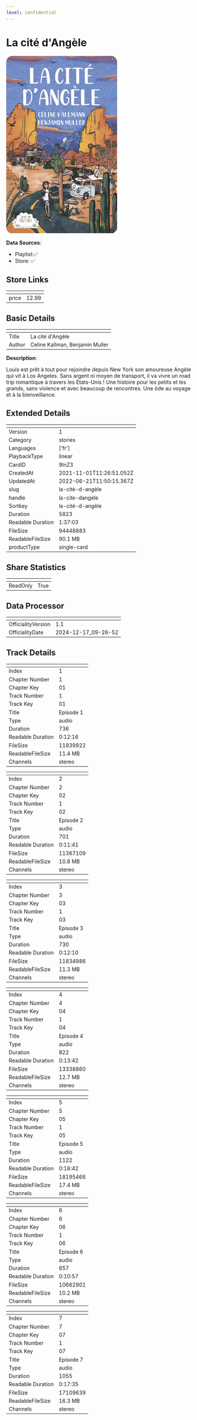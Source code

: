 ```yaml
---
level: confidential
---
```

# La cité d'Angèle

![card_[9lnZ3].png](../../img/cards/card_[9lnZ3].png)

**Data Sources**: 

- Playlist:✅
- Store: ✅


## Store Links

| <!-- --> | <!-- --> |
| - | - |
| price | 12.99 |


## Basic Details

| <!-- --> | <!-- --> |
| - | - |
| Title | La cité d'Angèle |
| Author | Celine Kallman, Benjamin Muller |

**Description**:

Louis est prêt à tout pour rejoindre depuis New York son amoureuse Angèle qui vit à Los Angeles. Sans argent ni moyen de transport, il va vivre un road trip romantique à travers les Etats-Unis ! Une histoire pour les petits et les grands, sans violence et avec beaucoup de rencontres. Une ôde au voyage et à la bienveillance.


## Extended Details

| <!-- --> | <!-- --> |
| - | - |
| Version | 1 |
| Category | stories |
| Languages | ['fr'] |
| PlaybackType | linear |
| CardID | 9lnZ3 |
| CreatedAt | 2021-11-01T11:26:51.052Z |
| UpdatedAt | 2022-06-21T11:50:15.367Z |
| slug | la-cité-d-angèle |
| handle | la-cite-dangele |
| Sortkey | la-cité-d-angèle |
| Duration | 5823 |
| Readable Duration | 1:37:03 |
| FileSize | 94448883 |
| ReadableFileSize | 90.1 MB |
| productType | single-card |


## Share Statistics

| <!-- --> | <!-- --> |
| - | - |
| ReadOnly | True |


## Data Processor

| <!-- --> | <!-- --> |
| - | - |
| OfficialityVersion | 1.1
| OfficialityDate | 2024-12-17_09-26-52


## Track Details

| <!-- --> | <!-- --> |
| - | - |
| Index | 1 |
| Chapter Number | 1 |
| Chapter Key | 01 |
| Track Number | 1 |
| Track Key | 01 |
| Title | Episode 1 |
| Type | audio |
| Duration | 736 |
| Readable Duration | 0:12:16 |
| FileSize | 11939922 |
| ReadableFileSize | 11.4 MB |
| Channels | stereo |

| <!-- --> | <!-- --> |
| - | - |
| Index | 2 |
| Chapter Number | 2 |
| Chapter Key | 02 |
| Track Number | 1 |
| Track Key | 02 |
| Title | Episode 2 |
| Type | audio |
| Duration | 701 |
| Readable Duration | 0:11:41 |
| FileSize | 11367109 |
| ReadableFileSize | 10.8 MB |
| Channels | stereo |

| <!-- --> | <!-- --> |
| - | - |
| Index | 3 |
| Chapter Number | 3 |
| Chapter Key | 03 |
| Track Number | 1 |
| Track Key | 03 |
| Title | Episode 3 |
| Type | audio |
| Duration | 730 |
| Readable Duration | 0:12:10 |
| FileSize | 11834986 |
| ReadableFileSize | 11.3 MB |
| Channels | stereo |

| <!-- --> | <!-- --> |
| - | - |
| Index | 4 |
| Chapter Number | 4 |
| Chapter Key | 04 |
| Track Number | 1 |
| Track Key | 04 |
| Title | Episode 4 |
| Type | audio |
| Duration | 822 |
| Readable Duration | 0:13:42 |
| FileSize | 13338860 |
| ReadableFileSize | 12.7 MB |
| Channels | stereo |

| <!-- --> | <!-- --> |
| - | - |
| Index | 5 |
| Chapter Number | 5 |
| Chapter Key | 05 |
| Track Number | 1 |
| Track Key | 05 |
| Title | Episode 5 |
| Type | audio |
| Duration | 1122 |
| Readable Duration | 0:18:42 |
| FileSize | 18195466 |
| ReadableFileSize | 17.4 MB |
| Channels | stereo |

| <!-- --> | <!-- --> |
| - | - |
| Index | 6 |
| Chapter Number | 6 |
| Chapter Key | 06 |
| Track Number | 1 |
| Track Key | 06 |
| Title | Episode 6 |
| Type | audio |
| Duration | 657 |
| Readable Duration | 0:10:57 |
| FileSize | 10662901 |
| ReadableFileSize | 10.2 MB |
| Channels | stereo |

| <!-- --> | <!-- --> |
| - | - |
| Index | 7 |
| Chapter Number | 7 |
| Chapter Key | 07 |
| Track Number | 1 |
| Track Key | 07 |
| Title | Episode 7 |
| Type | audio |
| Duration | 1055 |
| Readable Duration | 0:17:35 |
| FileSize | 17109639 |
| ReadableFileSize | 16.3 MB |
| Channels | stereo |

